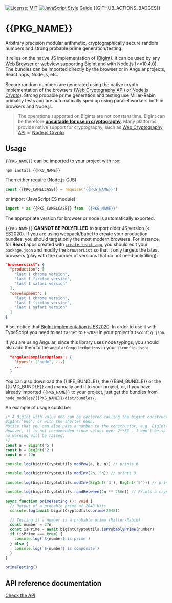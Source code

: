 [![License: MIT](https://img.shields.io/badge/License-MIT-yellow.svg)](https://opensource.org/licenses/MIT)
[![JavaScript Style Guide](https://img.shields.io/badge/code_style-standard-brightgreen.svg)](https://standardjs.com)
{{GITHUB_ACTIONS_BADGES}}

# {{PKG_NAME}}

Arbitrary precision modular arithmetic, cryptographically secure random numbers and strong probable prime generation/testing.

It relies on the native JS implementation of ([BigInt](https://tc39.es/ecma262/#sec-bigint-objects)). It can be used by any [Web Browser or webview supporting BigInt](https://developer.mozilla.org/en-US/docs/Web/JavaScript/Reference/Global_Objects/BigInt#Browser_compatibility) and with Node.js (>=10.4.0). The bundles can be imported directly by the browser or in Angular projects, React apps, Node.js, etc.

Secure random numbers are generated using the native crypto implementation of the browsers ([Web Cryptography API](https://w3c.github.io/webcrypto/)) or [Node.js Crypto](https://nodejs.org/dist/latest/docs/api/crypto.html)). Strong probable prime generation and testing use Miller-Rabin primality tests and are automatically sped up using parallel workers both in browsers and Node.js.

> The operations supported on BigInts are not constant time. BigInt can be therefore **[unsuitable for use in cryptography](https://www.chosenplaintext.ca/articles/beginners-guide-constant-time-cryptography.html).** Many platforms provide native support for cryptography, such as [Web Cryptography API](https://w3c.github.io/webcrypto/) or [Node.js Crypto](https://nodejs.org/dist/latest/docs/api/crypto.html).

## Usage

`{{PKG_NAME}}` can be imported to your project with `npm`:

```console
npm install {{PKG_NAME}}
```

Then either require (Node.js CJS):

```javascript
const {{PKG_CAMELCASE}} = require('{{PKG_NAME}}')
```

or import (JavaScript ES module):

```javascript
import * as {{PKG_CAMELCASE}} from '{{PKG_NAME}}'
```

The appropriate version for browser or node is automatically exported.

`{{PKG_NAME}}` **CANNOT BE POLYFILLED** to suport older JS version (\< ES2020). If you are using webpack/babel to create your production bundles, you should target only the most modern browsers. For instance, for **React** apps created with [`create-react-app`](https://create-react-app.dev/), you should edit your `package.json` and modify the `browserList` so that it only targets the latest browsers (play with the number of versions that do not need polyfilling):

```json
"browserslist": {
  "production": [
    "last 1 chrome version",
    "last 1 firefox version",
    "last 1 safari version"
  ],
  "development": [
    "last 1 chrome version",
    "last 1 firefox version",
    "last 1 safari version"
  ]
}
```

Also, notice that [BigInt implementation is ES2020](https://tc39.es/ecma262/#sec-bigint-objects). In order to use it with TypeScript you need to set `target` to `ES2020` in your project's `tsconfig.json`.

If you are using Angular, since this library uses node typings, you should also add them to the `angularCompilerOptions` in your `tsconfig.json`:

```json
  "angularCompilerOptions": {
    "types": ["node", ...]
    ...
  }
```

You can also download the {{IIFE_BUNDLE}}, the {{ESM_BUNDLE}} or the {{UMD_BUNDLE}} and manually add it to your project, or, if you have already imported `{{PKG_NAME}}` to your project, just get the bundles from `node_modules/{{PKG_NAME}}/dist/bundles/`.

An example of usage could be:

```typescript
/* A BigInt with value 666 can be declared calling the bigint constructor as
BigInt('666') or with the shorter 666n.
Notice that you can also pass a number to the constructor, e.g. BigInt(666).
However, it is not recommended since values over 2**53 - 1 won't be safe but
no warning will be raised.
*/
const a = BigInt('5')
const b = BigInt('2')
const n = 19n

console.log(bigintCryptoUtils.modPow(a, b, n)) // prints 6

console.log(bigintCryptoUtils.modInv(2n, 5n)) // prints 3

console.log(bigintCryptoUtils.modInv(BigInt('3'), BigInt('5'))) // prints 2

console.log(bigintCryptoUtils.randBetween(2n ** 256n)) // Prints a cryptographically secure random number between 1 and 2**256 bits.

async function primeTesting (): void {
  // Output of a probable prime of 2048 bits
  console.log(await bigintCryptoUtils.prime(2048))

  // Testing if a number is a probable prime (Miller-Rabin)
  const number = 27n
  const isPrime = await bigintCryptoUtils.isProbablyPrime(number)
  if (isPrime === true) {
    console.log(`${number} is prime`)
  } else {
    console.log(`${number} is composite`)
  }
}

primeTesting()

```

## API reference documentation

[Check the API](./docs/API.md)
